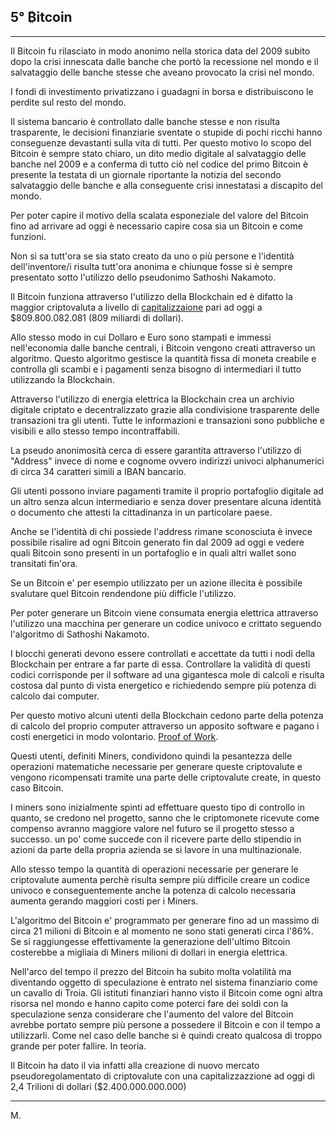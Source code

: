 ## 5° ₿itcoin
---

Il Bitcoin fu rilasciato in modo anonimo nella storica data del 2009 subito dopo la crisi innescata dalle banche che portò la recessione nel mondo e il salvataggio delle banche stesse che aveano provocato la crisi nel mondo.

I fondi di investimento privatizzano i guadagni in borsa e distribuiscono le perdite sul resto del mondo.

Il sistema bancario è controllato dalle banche stesse e non risulta trasparente, le decisioni finanziarie sventate o stupide di pochi ricchi hanno conseguenze devastanti sulla vita di tutti.
Per questo motivo lo scopo del Bitcoin è sempre stato chiaro, un dito medio digitale al salvataggio delle banche nel 2009 e a conferma di tutto ciò nel codice del primo Bitcoin è presente la testata di un giornale riportante la notizia del secondo salvataggio delle banche e alla conseguente crisi innestatasi a discapito del mondo.

Per poter capire il motivo della scalata esponeziale del valore del Bitcoin fino ad arrivare ad oggi è necessario capire cosa sia un Bitcoin e come funzioni.

Non si sa tutt'ora se sia stato creato da uno o più persone e l'identità dell'inventore/i risulta tutt'ora anonima e chiunque fosse si è sempre presentato sotto l'utilizzo dello pseudonimo Sathoshi Nakamoto.

Il Bitcoin funziona attraverso l'utilizzo della Blockchain ed è difatto la maggior criptovaluta a livello di [capitalizzaione](https://www.meteofinanza.com/capitalizzazione-di-mercato/) pari ad oggi a $809.800.082.081 (809 miliardi di dollari).

Allo stesso modo in cui Dollaro e Euro sono stampati e immessi nell'economia dalle banche centrali, i Bitcoin vengono creati attraverso un algoritmo.
Questo algoritmo gestisce la quantità fissa di moneta creabile e controlla gli scambi e i pagamenti senza bisogno di intermediari il tutto utilizzando la Blockchain.

Attraverso l'utilizzo di energia elettrica la Blockchain crea un archivio digitale criptato e decentralizzato grazie alla condivisione trasparente delle transazioni tra gli utenti. Tutte le informazioni e transazioni sono pubbliche e visibili e allo stesso tempo incontraffabili. 

La pseudo anonimosità cerca di essere garantita attraverso l'utilizzo di "Address" invece di nome e cognome ovvero indirizzi univoci alphanumerici di circa 34 caratteri simili a IBAN bancario.

Gli utenti possono inviare pagamenti tramite il proprio portafoglio digitale ad un altro senza alcun intermediario e senza dover presentare alcuna identità o documento che attesti la cittadinanza in un particolare paese.

Anche se l'identità di chi possiede l'address rimane sconosciuta è invece possibile risalire ad ogni Bitcoin generato fin dal 2009 ad oggi e vedere quali Bitcoin sono presenti in un portafoglio e in quali altri wallet sono transitati fin'ora.

Se un Bitcoin e' per esempio utilizzato per un azione illecita è possibile svalutare quel Bitcoin rendendone più difficle l'utilizzo.

Per poter generare un Bitcoin viene consumata energia elettrica attraverso l'utilizzo una macchina per generare un codice univoco e crittato seguendo l'algoritmo di Sathoshi Nakamoto.

I blocchi generati devono essere controllati e accettate da tutti i nodi della Blockchain per entrare a far parte di essa.
Controllare la validità di questi codici corrisponde per il software ad una gigantesca mole di calcoli e risulta costosa dal punto di vista energetico e richiedendo sempre più potenza di calcolo dai computer.

Per questo motivo alcuni utenti della Blockchain cedono parte della potenza di calcolo del proprio computer attraverso un apposito software e pagano i costi energetici in modo volontario. [Proof of Work](https://it.wikipedia.org/wiki/Proof-of-work).

Questi utenti, definiti Miners, condividono quindi la pesantezza delle operazioni matematiche necessarie per generare queste criptovalute e vengono ricompensati tramite una parte delle criptovalute create, in questo caso Bitcoin. 

I miners sono inizialmente spinti ad effettuare questo tipo di controllo in quanto, se credono nel progetto, sanno che le criptomonete ricevute come compenso avranno maggiore valore nel futuro se il progetto stesso a successo. un po' come succede con il ricevere parte dello stipendio in azioni da parte della propria azienda se si lavore in una multinazionale.

Allo stesso tempo la quantità di operazioni necessarie per generare le criptovalute aumenta perchè risulta sempre più difficile creare un codice univoco e conseguentemente anche la potenza di calcolo necessaria aumenta gerando maggiori costi per i Miners.

L'algoritmo del Bitcoin e' programmato per generare fino ad un massimo di circa 21 milioni di Bitcoin e al momento ne sono stati generati circa l'86%. 
Se si raggiungesse effettivamente la generazione dell'ultimo Bitcoin costerebbe a migliaia di Miners milioni di dollari in energia elettrica.

Nell'arco del tempo il prezzo del Bitcoin ha subito molta volatilità ma diventando oggetto di speculazione è entrato nel sistema finanziario come un cavallo di Troia.
Gli istituti finanziari hanno visto il Bitcoin come ogni altra risorsa nel mondo e hanno capito come poterci fare dei soldi con la speculazione senza considerare che l'aumento del valore del Bitcoin avrebbe portato sempre più persone a possedere il Bitcoin e con il tempo a utilizzarli.
Come nel caso delle banche si è quindi creato qualcosa di troppo grande per poter fallire. In teoria.

Il Bitcoin ha dato il via infatti alla creazione di nuovo mercato pseudoregolamentato di criptovalute con una capitalizzazzione ad oggi di 2,4 Trilioni di dollari ($2.400.000.000.000)

---
M.
